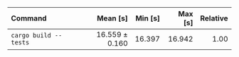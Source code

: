 | Command | Mean [s] | Min [s] | Max [s] | Relative |
|:---|---:|---:|---:|---:|
| `cargo build --tests` | 16.559 ± 0.160 | 16.397 | 16.942 | 1.00 |
